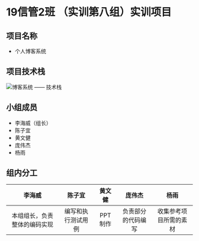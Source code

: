 # 19信管2班 （实训第八组）实训项目

## 项目名称

* 个人博客系统

## 项目技术栈

![博客系统 —— 技术栈](http://qny.expressisland.cn/schoolOpens/%E5%8D%9A%E5%AE%A2%E7%B3%BB%E7%BB%9F%20%E2%80%94%E2%80%94%20%E6%8A%80%E6%9C%AF%E6%A0%88.png)

## 小组成员

* 李海威（组长）
* 陈子宜
* 黄文健
* 庞伟杰
* 杨雨

## 组内分工

|            李海威            |       陈子宜       | 黄文健  |       庞伟杰       |          杨雨          |
| :--------------------------: | :----------------: | :-----: | :----------------: | :--------------------: |
| 本组组长，负责整体的编码实现 | 编写和执行测试用例 | PPT制作 | 负责部分的代码编写 | 收集参考项目所需的素材 |